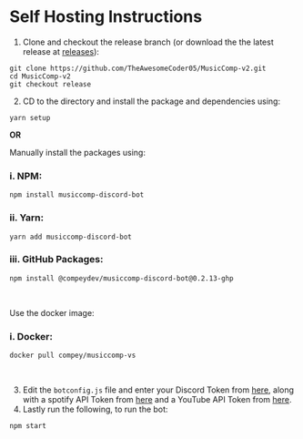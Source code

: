 # Self Hosting Instructions
1. Clone and checkout the release branch (or download the the latest release at [releases](https://github.com/TheAwesomeCoder05/MusicComp-v2/releases)):


```
git clone https://github.com/TheAwesomeCoder05/MusicComp-v2.git
cd MusicComp-v2
git checkout release
``` 

2. CD to the directory and install the package and dependencies using:

```
yarn setup
```

**OR**

Manually install the packages using:

### i. NPM: 
  
```
npm install musiccomp-discord-bot
```

### ii. Yarn:

```
yarn add musiccomp-discord-bot
```
### iii. GitHub Packages:
```
npm install @compeydev/musiccomp-discord-bot@0.2.13-ghp
```
<br>

Use the docker image:

### i. Docker:
```
docker pull compey/musiccomp-vs
```

<br>

3. Edit the `botconfig.js` file and enter your Discord Token from [here](https://discord.com/developers/applications), along with a spotify API Token from [here](https://developer.spotify.com/dashboard/) and a YouTube API Token from [here](https://developers.google.com/youtube/registering_an_application).
4. Lastly run the following, to run the bot:
```
npm start
```
